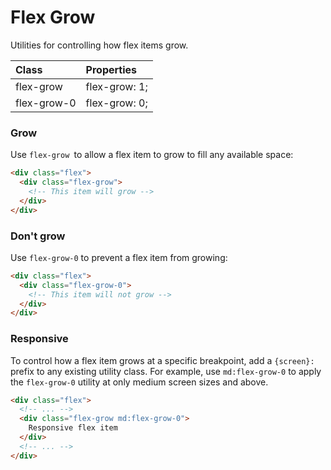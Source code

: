 # Flex Grow

Utilities for controlling how flex items grow.

| Class       | Properties    |
| :---------- | :------------ |
| flex-grow   | flex-grow: 1; |
| flex-grow-0 | flex-grow: 0; |

### Grow

Use `flex-grow `to allow a flex item to grow to fill any available space:

```html
<div class="flex">
  <div class="flex-grow">
    <!-- This item will grow -->
  </div>
</div>
```

### Don't grow

Use `flex-grow-0` to prevent a flex item from growing:

```html
<div class="flex">
  <div class="flex-grow-0">
    <!-- This item will not grow -->
  </div>
</div>
```

### Responsive

To control how a flex item grows at a specific breakpoint, add a `{screen}:` prefix to any existing utility class. For example, use `md:flex-grow-0` to apply the `flex-grow-0` utility at only medium screen sizes and above.

```html
<div class="flex">
  <!-- ... -->
  <div class="flex-grow md:flex-grow-0">
    Responsive flex item
  </div>
  <!-- ... -->
</div>
```
